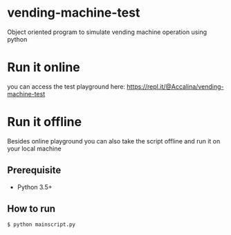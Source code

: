# vending-machine-test
Object oriented program to simulate vending machine operation using python

# Run it online
you can access the test playground here: https://repl.it/@Accalina/vending-machine-test

# Run it offline
Besides online playground you can also take the script offline and run it on your local machine

## Prerequisite
* Python 3.5+

## How to run
`$ python mainscript.py`

